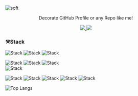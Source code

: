 ![soft](https://capsule-render.vercel.app/api?type=soft&color=00498c&text=Kimtaeoug\'Profile&fontSize=40&fontColor=FFFFFF&animation=fadeIn)
<p align='center'> Decorate GitHub Profile or any Repo like me! </p>
<p align='center'>
  <a href="https://github.com/kyechan99/capsule-render/labels/Idea">
    <img src="https://img.shields.io/badge/IDEA%20ISSUE%20-%23F7DF1E.svg?&style=for-the-badge&&logoColor=white"/>
  </a>
  <a href="#demo">
    <img src="https://img.shields.io/badge/DEMO%20-%234FC08D.svg?&style=for-the-badge&&logoColor=white"/>
  </a>
</p>

### ⚒️Stack
<div align="left">
<div>
  
![Stack](https://img.shields.io/badge/flutter-02569B?style=for-the-badge&logo=Flutter&logoColor=white)
![Stack](https://img.shields.io/badge/android-3DDC84?style=for-the-badge&logo=Android&logoColor=white)
![Stack](https://img.shields.io/badge/apple-000000?style=for-the-badge&logo=IOS&logoColor=white)  

</div>  
<div>
  
![Stack](https://img.shields.io/badge/dart-0175C2?style=for-the-badge&logo=Dart&logoColor=white)
![Stack](https://img.shields.io/badge/kotlin-7F52FF?style=for-the-badge&logo=Kotlin&logoColor=white)
![Stack](https://img.shields.io/badge/swift-F05138?style=for-the-badge&logo=Swift&logoColor=white)  
![Stack](https://img.shields.io/badge/Java-007396?style=flat-square&logo=java&logoColor=white)
</div>  
<div>
  
![Stack](https://img.shields.io/badge/firebase-FFCA28?style=for-the-badge&logo=Firebase&logoColor=white)
![Stack](https://img.shields.io/badge/ffmpeg-007808?style=for-the-badge&logo=FFmpeg&logoColor=white)
![Stack](https://img.shields.io/badge/slack-4A154B?style=for-the-badge&logo=Slack&logoColor=white)
![Stack](https://img.shields.io/badge/notion-000000?style=for-the-badge&logo=Notion&logoColor=white)
![Stack](https://img.shields.io/badge/figma-F24E1E?style=for-the-badge&logo=Figma&logoColor=white)  
</div>  
  
<div>  

![Top Langs](https://github-readme-stats.vercel.app/api/top-langs/?username=kimtaeoug&layout=compact)

  
<!--
**kimtaeoug/kimtaeoug** is a ✨ _special_ ✨ repository because its `README.md` (this file) appears on your GitHub profile.

Here are some ideas to get you started:

- 🔭 I’m currently working on ...
- 🌱 I’m currently learning ...
- 👯 I’m looking to collaborate on ...
- 🤔 I’m looking for help with ...
- 💬 Ask me about ...
- 📫 How to reach me: ...
- 😄 Pronouns: ...
- ⚡ Fun fact: ...
-->
